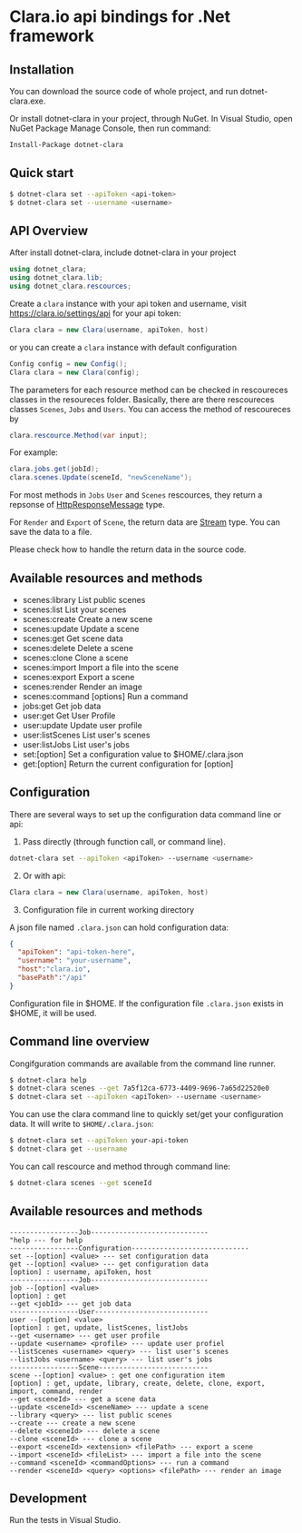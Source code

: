 # Clara.io api bindings for .Net framework

## Installation 
You can download the source code of whole project, and run dotnet-clara.exe.

Or install dotnet-clara in your project, through NuGet.
In Visual Studio, open NuGet Package Manage Console, then run command:
```bash
Install-Package dotnet-clara
```

## Quick start

```bash
$ dotnet-clara set --apiToken <api-token>
$ dotnet-clara set --username <username>
```

## API Overview
After install dotnet-clara, include dotnet-clara in your project
```c#
using dotnet_clara;
using dotnet_clara.lib;
using dotnet_clara.rescources;
```

Create a `clara` instance with your api token and username, visit https://clara.io/settings/api for your api token:

```c#
Clara clara = new Clara(username, apiToken, host)
```
or you can create a `clara` instance with default configuration
```c#
Config config = new Config();
Clara clara = new Clara(config);
```

The parameters for each resource method can be checked in rescoureces classes in the resoureces folder.
Basically, there are there rescoureces classes `Scenes`, `Jobs` and  `Users`.
You can access the method of rescoureces by 
```c#
clara.rescource.Method(var input);
```
For example:
```c#
clara.jobs.get(jobId);
clara.scenes.Update(sceneId, "newSceneName");
```
For most methods in `Jobs` `User` and `Scenes` rescources, they return a repsonse of [HttpResponseMessage](https://msdn.microsoft.com/en-us/library/system.net.http.httpresponsemessage(v=vs.118).aspx) type.

For `Render`  and `Export` of `Scene`, the return data are [Stream](https://msdn.microsoft.com/en-us/library/system.io.stream(v=vs.110).aspx) type. You can save the data to a file.

Please check how to handle the return data in the source code.
## Available resources and methods

  * scenes:library <query>                                 List public scenes
  * scenes:list <query>                                    List your scenes
  * scenes:create <query>                                  Create a new scene
  * scenes:update <sceneId> <query>                        Update a scene
  * scenes:get <sceneId>                                   Get scene data
  * scenes:delete <sceneId>                                Delete a scene
  * scenes:clone <sceneId>                                 Clone a scene
  * scenes:import <sceneId> <fileList>                     Import a file into the scene
  * scenes:export <sceneId> <extension>                    Export a scene
  * scenes:render <sceneId> <query> <options> <filePath>   Render an image
  * scenes:command [options] <sceneId> <plugin> <command>  Run a command
  * jobs:get <jobId>                                       Get job data
  * user:get <username>                                    Get User Profile
  * user:update <username> <query>                         Update user profile
  * user:listScenes <username> <query>                     List user's scenes
  * user:listJobs <username> <query>                       List user's jobs
  * set:[option] <value>                                   Set a configuration value to $HOME/.clara.json
  * get:[option]                                           Return the current configuration for [option]

## Configuration

There are several ways to set up the configuration data command line or api:

1. Pass directly (through function call, or command line).

```bash
dotnet-clara set --apiToken <apiToken> --username <username> 
```
2. Or with api:

```c#
Clara clara = new Clara(username, apiToken, host)
```

3. Configuration file in current working directory

 A json file named `.clara.json` can hold configuration data:
```json
{
  "apiToken": "api-token-here",
  "username": "your-username",
  "host":"clara.io",
  "basePath":"/api"
}
```
Configuration file in $HOME. If the configuration file `.clara.json` exists in $HOME, it will be used.

## Command line overview

Congifguration commands are available from the command line runner.
```bash
$ dotnet-clara help
$ dotnet-clara scenes --get 7a5f12ca-6773-4409-9696-7a65d22520e0
$ dotnet-clara set --apiToken <apiToken> --username <username>
```
You can use the clara command line to quickly set/get your configuration data. It will write
to `$HOME/.clara.json`:

```bash
$ dotnet-clara set --apiToken your-api-token
$ dotnet-clara get --username
```
You can call rescource and method through command line:
```bash
$ dotnet-clara scenes --get sceneId
```
## Available resources and methods
```
-----------------Job-----------------------------
"help --- for help
-----------------Configuration-----------------------------
set --[option] <value> --- set configuration data
get --[option] <value> --- get configuration data
[option] : username, apiToken, host 
-----------------Job-----------------------------
job --[option] <value>
[option] : get 
--get <jobId> --- get job data 
-----------------User----------------------------
user --[option] <value>
[option] : get, update, listScenes, listJobs
--get <username> --- get user profile
--update <username> <profile> --- update user profiel
--listScenes <username> <query> --- list user's scenes
--listJobs <username> <query> --- list user's jobs
-----------------Scene---------------------------
scene --[option] <value> : get one configuration item
[option] : get, update, library, create, delete, clone, export, import, command, render
--get <sceneId> --- get a scene data
--update <sceneId> <sceneName> --- update a scene
--library <query> --- list public scenes
--create --- create a new scene
--delete <sceneId> --- delete a scene
--clone <sceneId> --- clone a scene
--export <sceneId> <extension> <filePath> --- export a scene
--import <sceneId> <fileList> --- import a file into the scene
--command <sceneId> <commandOptions> --- run a command
--render <sceneId> <query> <options> <filePath> --- render an image
```
## Development

Run the tests in Visual Studio.


